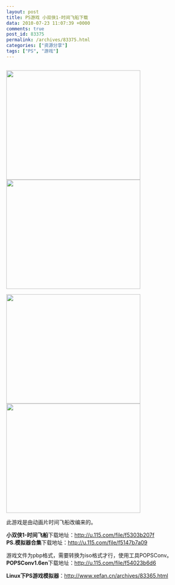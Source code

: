 ```yaml
---
layout: post
title: PS游戏 小双侠1-时间飞船下载
data: 2010-07-23 11:07:39 +0000
comments: true
post_id: 83375
permalink: /archives/83375.html
categories: ["资源分享"]
tags: ["PS", "游戏"]
---
```


<p style="text-align: center"><img title="小双侠" src="http://image163.poco.cn/mypoco/myphoto/20100623/15/55451291201006231557253252637657526_004.jpg" alt="" /></p>

<img title="小双侠" src="http://image163.poco.cn/mypoco/myphoto/20100623/15/55451291201006231557253252637657526_003.jpg" alt="" width="355" height="290" /><img title="小双侠" src="http://image163.poco.cn/mypoco/myphoto/20100623/15/55451291201006231557253252637657526_002.jpg" alt="" width="355" height="290" />

<img title="小双侠" src="http://image163.poco.cn/mypoco/myphoto/20100623/15/55451291201006231557253252637657526_001.jpg" alt="" width="355" height="290" /><img title="小双侠" src="http://image163.poco.cn/mypoco/myphoto/20100623/15/55451291201006231557253252637657526_000.jpg" alt="" width="355" height="290" />

此游戏是由动画片时间飞船改编来的。

<strong>小双侠1-时间飞船</strong>下载地址：http://u.115.com/file/f5303b207f  
<strong>PS.模拟器合集</strong>下载地址：http://u.115.com/file/f5147b7a09  

游戏文件为pbp格式，需要转换为iso格式才行，使用工具POPSConv。  
<strong>POPSConv1.6en</strong>下载地址：http://u.115.com/file/f54023b6d6  

<strong>Linux下PS游戏模拟器</strong>：http://www.xefan.cn/archives/83365.html
